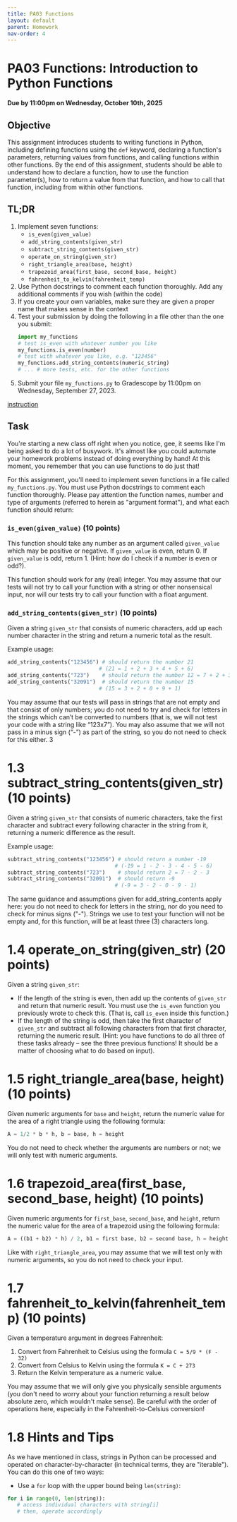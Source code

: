 ```yaml
---
title: PA03 Functions
layout: default
parent: Homework
nav-order: 4
---
```


# PA03 Functions: Introduction to Python Functions
**Due by 11:00pm on Wednesday, October 10th, 2025** <br>    

## Objective
This assignment introduces students to writing functions in Python, including defining functions using the `def` keyword, declaring a function's parameters, returning values from functions, and calling functions within other functions. By the end of this assignment, students should be able to understand how to declare a function, how to use the function parameter(s), how to return a value from that function, and how to call that function, including from within other functions.

## TL;DR
1. Implement seven functions:
    - `is_even(given_value)`
    - `add_string_contents(given_str)`
    - `subtract_string_contents(given_str)`
    - `operate_on_string(given_str)`
    - `right_triangle_area(base, height)`
    - `trapezoid_area(first_base, second_base, height)`
    - `fahrenheit_to_kelvin(fahrenheit_temp)`
2. Use Python docstrings to comment each function thoroughly. Add any additional comments if you wish (within the code)
3. If you create your own variables, make sure they are given a proper name that makes sense in the context
4. Test your submission by doing the following in a file other than the one you submit:
   ```python
   import my_functions
   # test is_even with whatever number you like
   my_functions.is_even(number)
   # test with whatever you like, e.g. "123456"
   my_functions.add_string_contents(numeric_string)
   # ... # more tests, etc. for the other functions
   ```
5. Submit your file `my_functions.py` to Gradescope by 11:00pm on Wednesday, September 27, 2023.

[instruction](/cs1112basit/instruction/PA03__Functions.pdf)
## Task
You're starting a new class off right when you notice, gee, it seems like I'm being asked to do a lot of busywork. It's almost like you could automate your homework problems instead of doing everything by hand! At this moment, you remember that you can use functions to do just that!

For this assignment, you'll need to implement seven functions in a file called `my_functions.py`. You must use Python docstrings to comment each function thoroughly. Please pay attention the function names, number and type of arguments (referred to herein as "argument format"), and what each function should return:

### `is_even(given_value)` (10 points)
This function should take any number as an argument called `given_value` which may be positive or negative. If `given_value` is even, return 0. If `given_value` is odd, return 1. (Hint: how do I check if a number is even or odd?).

This function should work for any (real) integer. You may assume that our tests will not try to call your function with a string or other nonsensical input, nor will our tests try to call your function with a float argument.

### `add_string_contents(given_str)` (10 points)
Given a string `given_str` that consists of numeric characters, add up each number character in the string and return a numeric total as the result.

Example usage:
```python
add_string_contents("123456") # should return the number 21
                             # (21 = 1 + 2 + 3 + 4 + 5 + 6)
add_string_contents("723")    # should return the number 12 = 7 + 2 + 3
add_string_contents("32091")  # should return the number 15
                             # (15 = 3 + 2 + 0 + 9 + 1)
  ```                         
You may assume that our tests will pass in strings that are not empty and that consist
of only numbers; you do not need to try and check for letters in the strings which can’t be
converted to numbers (that is, we will not test your code with a string like “123x7”). You
may also assume that we will not pass in a minus sign (“-”) as part of the string, so you do
not need to check for this either.
3

# 1.3 subtract_string_contents(given_str) (10 points)

Given a string `given_str` that consists of numeric characters, take the first character and subtract every following character in the string from it, returning a numeric difference as the result. 

Example usage:
```python
subtract_string_contents("123456") # should return a number -19 
                                  # (-19 = 1 - 2 - 3 - 4 - 5 - 6)
subtract_string_contents("723")    # should return 2 = 7 - 2 - 3
subtract_string_contents("32091")  # should return -9
                                  # (-9 = 3 - 2 - 0 - 9 - 1)
```
The same guidance and assumptions given for add_string_contents apply here: you do not need to check for letters in the string, nor do you need to check for minus signs ("-"). Strings we use to test your function will not be empty and, for this function, will be at least three (3) characters long.

# 1.4 operate_on_string(given_str) (20 points)

Given a string `given_str`:

- If the length of the string is even, then add up the contents of `given_str` and return that numeric result. You must use the `is_even` function you previously wrote to check this. (That is, call `is_even` inside this function.) 
- If the length of the string is odd, then take the first character of `given_str` and subtract all following characters from that first character, returning the numeric result. (Hint: you have functions to do all three of these tasks already – see the three previous functions! It should be a matter of choosing what to do based on input).

# 1.5 right_triangle_area(base, height) (10 points)

Given numeric arguments for `base` and `height`, return the numeric value for the area of a right triangle using the following formula:
```python
A = 1/2 * b * h, b = base, h = height

```
You do not need to check whether the arguments are numbers or not; we will only test with numeric arguments.  

# 1.6 trapezoid_area(first_base, second_base, height) (10 points)

Given numeric arguments for `first_base`, `second_base`, and `height`, return the numeric value for the area of a trapezoid using the following formula:
```python
A = ((b1 + b2) * h) / 2, b1 = first base, b2 = second base, h = height  

```

Like with `right_triangle_area`, you may assume that we will test only with numeric arguments, so you do not need to check your input.

# 1.7 fahrenheit_to_kelvin(fahrenheit_temp) (10 points)

Given a temperature argument in degrees Fahrenheit:

1. Convert from Fahrenheit to Celsius using the formula `C = 5/9 * (F - 32)`
2. Convert from Celsius to Kelvin using the formula `K = C + 273` 
3. Return the Kelvin temperature as a numeric value.

You may assume that we will only give you physically sensible arguments (you don't need to worry about your function returning a result below absolute zero, which wouldn't make sense). Be careful with the order of operations here, especially in the Fahrenheit-to-Celsius conversion!

# 1.8 Hints and Tips

As we have mentioned in class, strings in Python can be processed and operated on character-by-character (in technical terms, they are "iterable"). You can do this one of two ways:

- Use a `for` loop with the upper bound being `len(string)`:

```python
for i in range(0, len(string)):
   # access individual characters with string[i] 
   # then, operate accordingly